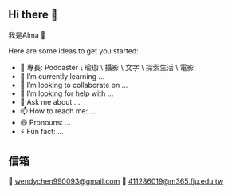 ## Hi there 👋

我是Alma 🦋

Here are some ideas to get you started:

- 🔭 專長: Podcaster \ 瑜珈 \ 攝影 \ 文字 \ 探索生活 \ 電影 
- 🌱 I’m currently learning ...
- 👯 I’m looking to collaborate on ...
- 🤔 I’m looking for help with ...
- 💬 Ask me about ...
- 📫 How to reach me: ...
- 😄 Pronouns: ...
- ⚡ Fun fact: ...

## 信箱
📧 wendychen990093@gmail.com
📧 411286019@m365.fju.edu.tw

